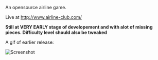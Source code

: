 An opensource airline game. 

Live at http://www.airline-club.com/

**Still at VERY EARLY stage of developement and with alot of missing pieces. Difficulty level should also be tweaked**

A gif of earlier release:

![Screenshot](https://www.dropbox.com/s/imza96m4jr9nidh/airline-management-project-clip-1.gif?raw=1)





